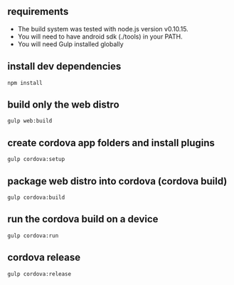 ## requirements

* The build system was tested with node.js version v0.10.15.
* You will need to have android sdk (./tools) in your PATH.
* You will need Gulp installed globally

## install dev dependencies

```
npm install
```

## build only the web distro

```
gulp web:build
```

## create cordova app folders and install plugins

```
gulp cordova:setup
```

## package web distro into cordova (cordova build)
```
gulp cordova:build
```

## run the cordova build on a device
```
gulp cordova:run
```

## cordova release
```
gulp cordova:release
```
